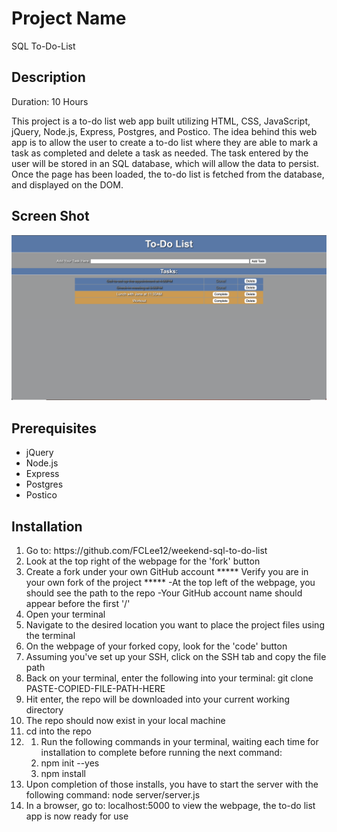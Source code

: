 # Project Name

SQL To-Do-List

## Description

Duration: 10 Hours

This project is a to-do list web app built utilizing HTML, CSS, JavaScript, jQuery, Node.js, Express, Postgres, and Postico. The idea behind this web app is to allow the user to create a to-do list where they are able to mark a task as completed and delete a task as needed. The task entered by the user will be stored in an SQL database, which will allow the data to persist. Once the page has been loaded, the to-do list is fetched from the database, and displayed on the DOM.

## Screen Shot
<img src="./server/public/images/screenshot.png" alt="screenshot" title="todo project screenshot">

## Prerequisites
<ul>
    <li>jQuery</li>
    <li>Node.js</li>
    <li>Express</li>
    <li>Postgres</li>
    <li>Postico</li>
</ul>

## Installation
<ol>
    <li>Go to: https://github.com/FCLee12/weekend-sql-to-do-list</li>
    <li>Look at the top right of the webpage for the 'fork' button</li>
    <li>Create a fork under your own GitHub account ***** Verify you are in your own fork of the project ***** -At the top left of the webpage, you should see the path to the repo -Your GitHub account name should appear before the first '/'</li>
    <li>Open your terminal</li>
    <li>Navigate to the desired location you want to place the project files using the terminal</li>
    <li>On the webpage of your forked copy, look for the 'code' button</li>
    <li>Assuming you've set up your SSH, click on the SSH tab and copy the file path</li>
    <li>Back on your terminal, enter the following into your terminal: git clone PASTE-COPIED-FILE-PATH-HERE</li>
    <li>Hit enter, the repo will be downloaded into your current working directory</li>
    <li>The repo should now exist in your local machine</li>
    <li>cd into the repo</li>
    <li>
        <ol>
            <li>Run the following commands in your terminal, waiting each time for installation to complete before running the next command:</li>
            <li>npm init --yes</li>
            <li>npm install</li>
        </ol>
    </li>
    <li>Upon completion of those installs, you have to start the server with the following command: node server/server.js</li>
    <li>In a browser, go to: localhost:5000 to view the webpage, the to-do list app is now ready for use</li>
</ol>